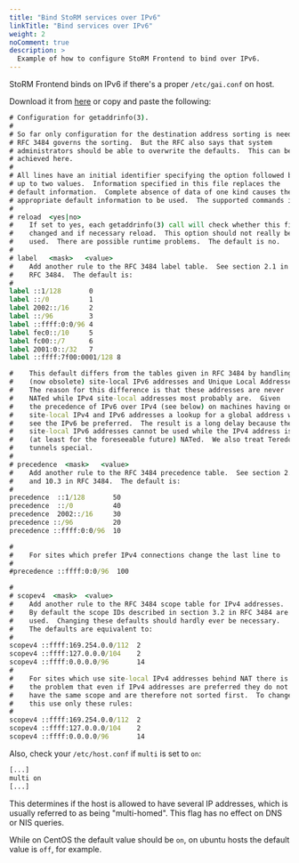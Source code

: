 ```yaml
---
title: "Bind StoRM services over IPv6"
linkTitle: "Bind services over IPv6"
weight: 2
noComment: true
description: >
  Example of how to configure StoRM Frontend to bind over IPv6.
---
```


StoRM Frontend binds on IPv6 if there's a proper `/etc/gai.conf` on host.

Download it from [here][example-gai] or copy and paste the following:

```bat
# Configuration for getaddrinfo(3).
#
# So far only configuration for the destination address sorting is needed.
# RFC 3484 governs the sorting.  But the RFC also says that system
# administrators should be able to overwrite the defaults.  This can be
# achieved here.
#
# All lines have an initial identifier specifying the option followed by
# up to two values.  Information specified in this file replaces the
# default information.  Complete absence of data of one kind causes the
# appropriate default information to be used.  The supported commands include:
#
# reload  <yes|no>
#    If set to yes, each getaddrinfo(3) call will check whether this file
#    changed and if necessary reload.  This option should not really be
#    used.  There are possible runtime problems.  The default is no.
#
# label   <mask>   <value>
#    Add another rule to the RFC 3484 label table.  See section 2.1 in
#    RFC 3484.  The default is:
#
label ::1/128       0
label ::/0          1
label 2002::/16     2
label ::/96         3
label ::ffff:0:0/96 4
label fec0::/10     5
label fc00::/7      6
label 2001:0::/32   7
label ::ffff:7f00:0001/128 8

#    This default differs from the tables given in RFC 3484 by handling
#    (now obsolete) site-local IPv6 addresses and Unique Local Addresses.
#    The reason for this difference is that these addresses are never
#    NATed while IPv4 site-local addresses most probably are.  Given
#    the precedence of IPv6 over IPv4 (see below) on machines having only
#    site-local IPv4 and IPv6 addresses a lookup for a global address would
#    see the IPv6 be preferred.  The result is a long delay because the
#    site-local IPv6 addresses cannot be used while the IPv4 address is
#    (at least for the foreseeable future) NATed.  We also treat Teredo
#    tunnels special.
#
# precedence  <mask>   <value>
#    Add another rule to the RFC 3484 precedence table.  See section 2.1
#    and 10.3 in RFC 3484.  The default is:
#
precedence  ::1/128       50
precedence  ::/0          40
precedence  2002::/16     30
precedence ::/96          20
precedence ::ffff:0:0/96  10

#
#    For sites which prefer IPv4 connections change the last line to
#
#precedence ::ffff:0:0/96  100

#
# scopev4  <mask>  <value>
#    Add another rule to the RFC 3484 scope table for IPv4 addresses.
#    By default the scope IDs described in section 3.2 in RFC 3484 are
#    used.  Changing these defaults should hardly ever be necessary.
#    The defaults are equivalent to:
#
scopev4 ::ffff:169.254.0.0/112  2
scopev4 ::ffff:127.0.0.0/104    2
scopev4 ::ffff:0.0.0.0/96       14
#
#    For sites which use site-local IPv4 addresses behind NAT there is
#    the problem that even if IPv4 addresses are preferred they do not
#    have the same scope and are therefore not sorted first.  To change
#    this use only these rules:
#
scopev4 ::ffff:169.254.0.0/112  2
scopev4 ::ffff:127.0.0.0/104    2
scopev4 ::ffff:0.0.0.0/96       14
```

Also, check your `/etc/host.conf` if `multi` is set to `on`:

```bat
[...]
multi on
[...]
```

This determines if the host is allowed to have several IP addresses, which is
usually referred to as being "multi-homed".
This flag has no effect on DNS or NIS queries.

While on CentOS the default value should be `on`, on ubuntu hosts the default
value is `off`, for example.

[example-gai]: http://www.mi.infn.it/ipv6/prefer_dual_stack_on_unspec_binding_glibc29_gai.conf
